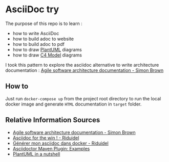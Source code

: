 # AsciiDoc try

The purpose of this repo is to learn :
- how to write AsciiDoc
- how to build adoc to website
- how to build adoc to pdf
- how to draw [PlantUML](http://plantuml.com) diagrams
- how to draw [C4 Model](https://c4model.com) diagrams

I took this pattern to explore the asciidoc alternative to write architecture documentation :
[Agile software architecture documentation - Simon Brown](http://www.codingthearchitecture.com/2016/05/31/agile_software_architecture_documentation.html)

## How to

Just run `docker-compose up` from the project root directory to run the local docker image and generate `HTML` documentation in `target` folder.

## Relative Information Sources

- [Agile software architecture documentation - Simon Brown](http://www.codingthearchitecture.com/2016/05/31/agile_software_architecture_documentation.html)
- [Asciidoc for the win ! - Riduidel](https://riduidel.wordpress.com/2017/02/23/asciidoc-for-the-win)
- [Générer mon asciidoc dans docker - Riduidel](https://riduidel.wordpress.com/2017/06/16/generer-mon-asciidoc-dans-docker)
- [Asciidoctor Maven Plugin: Examples](https://github.com/asciidoctor/asciidoctor-maven-examples)
- [PlantUML in a nutshell](http://plantuml.com)
